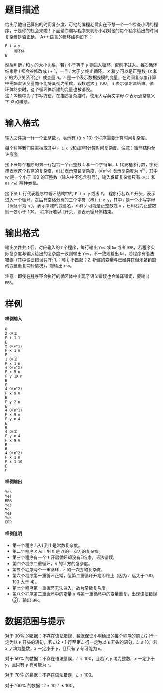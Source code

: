 
# 题目描述

给出了他自己算出的时间复杂度，可他的编程老师实在不想一个一个检查小明的程序，于是你的机会来啦！下面请你编写程序来判断小明对他的每个程序给出的时间复杂度是否正确。 A++ 语言的循环结构如下： 

```plain
F i x y
    循环体
E
```

然后判断 $i$ 和 $y$ 的大小关系，若 $i$ 小于等于 $y$ 则进入循环，否则不进入。每次循环结束后 $i$ 都会被修改成 $i + 1$，一旦 $i$ 大于 $y$ 终止循环。 $x$ 和 $y$ 可以是正整数（$x$ 和 $y$ 的大小关系不定）或变量 $n$。$n$ 是一个表示数据规模的变量，在时间复杂度计算中需保留该变量而不能将其视为常数，该数远大于 $100$。 `E` 表示循环体结束。循环体结束时，这个循环体新建的变量也被销毁。   
注：本题中为了书写方便，在描述复杂度时，使用大写英文字母 $O$ 表示通常意义下 $\Theta$ 的概念。 

# 输入格式

输入文件第一行一个正整数 $t$，表示有 $t(t\le 10)$ 个程序需要计算时间复杂度。

每个程序我们只需抽取其中 `F i x y`和`E`即可计算时间复杂度。注意：循环结构允许嵌套。  

接下来每个程序的第一行包含一个正整数 $L$ 和一个字符串，$L$ 代表程序行数，字符串表示这个程序的复杂度，`O(1)`表示常数复杂度，`O(n^w)` 表示复杂度为 $n^w$，其中 $w$ 是一个小于 $100$ 的正整数（输入中不包含引号），输入保证复杂度只有 `O(1)` 和 `O(n^w)` 两种类型。 

接下来 $L$ 行代表程序中循环结构中的 `F i x y` 或者 `E`。 程序行若以 `F` 开头，表示进入一个循环，之后有空格分离的三个字符（串）`i x y`，其中 $i$ 是一个小写字母（保证不为 `n` ），表示新建的变量名，$x$ 和 $y$ 可能是正整数或 `n` ，已知若为正整数则一定小于 $100$。  程序行若以 `E`开头，则表示循环体结束。

# 输出格式

输出文件共 $t$ 行，对应输入的 $t$ 个程序，每行输出 `Yes` 或 `No` 或者 `ERR`，若程序实际复杂度与输入给出的复杂度一致则输出 `Yes`，不一致则输出 `No`，若程序有语法错误（其中语法错误只有: 1. `F` 和 `E` 不匹配；2. 新建的变量与已经存在但未被销毁的变量重复两种情况），则输出 `ERR`。 

注意：即使在程序不会执行的循环体中出现了语法错误也会编译错误，要输出 `ERR`。 

# 样例

#### 样例输入
```plain
8 
2 O(1) 
F i 1 1 
E 
2 O(n^1) 
F x 1 n 
E
1 O(1) 
F x 1 n 
4 O(n^2) 
F x 5 n 
F y 10 n 
E 
E 
4 O(n^2) 
F x 9 n 
E
F y 2 n 
E 
4 O(n^1) 
F x 9 n 
F y n 4 
E 
E 
4 O(1) 
F y n 4 
F x 9 n 
E 
E 
4 O(n^2)
F x 1 n 
F x 1 10 
E 
E 
```

#### 样例输出
```plain
Yes 
Yes 
ERR 
Yes 
No 
Yes 
Yes 
ERR
```

#### 样例说明
- 第一个程序 $i$ 从$1$ 到 $1$ 是常数复杂度。  
- 第二个程序 $x$ 从 $1$ 到 $n$ 是 $n$ 的一次方的复杂度。   
- 第三个程序有一个 `F` 开启循环却没有E结束，语法错误。 
- 第四个程序二重循环，$n$ 的平方的复杂度。 
- 第五个程序两个一重循环，$n$ 的一次方的复杂度。 
- 第六个程序第一重循环正常，但第二重循环开始即终止（因为 $n$ 远大于 $100$，$100$ 大于 $4$）。 
- 第七个程序第一重循环无法进入，故为常数复杂度。
- 第八个程序第二重循环中的变量 $x$ 与第一重循环中的变量重复，出现语法错误②，输出 `ERR`。 

# 数据范围与提示

对于 $30\%$ 的数据：不存在语法错误，数据保证小明给出的每个程序的前 $L/2$ 行一定为以 `F` 开头的语句，第 $L/2+1$ 行至第 $L$ 行一定为以 `E` 开头的语句，$L\le 10$，若 $x,y$ 均为整数，$x$ 一定小于 $y$，且只有 $y$ 有可能为 `n`。

对于 $50\%$ 的数据：不存在语法错误，$L\le 100$，且若 $x,y$ 均为整数，$x$ 一定小于 $y$，且只有 $y$ 有可能为 `n`。

对于 $70\%$ 的数据：不存在语法错误，$L\le 100$。

对于 $100\%$ 的数据：$t\le 10,L\le 100$。

